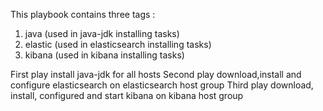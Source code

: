 This playbook contains three tags :
1. java (used in java-jdk installing tasks)
2. elastic (used in elasticsearch installing tasks)
3. kibana (used in kibana installing tasks)

First play install java-jdk for all hosts 
Second play download,install and configure elasticsearch on elasticsearch host group
Third play download, install, configured and start kibana on kibana host group 
